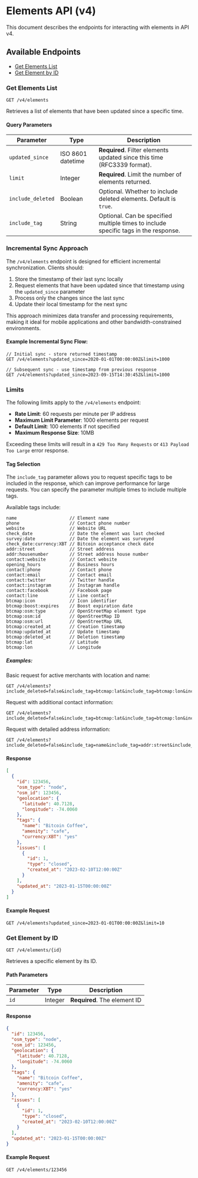 # Elements API (v4)

This document describes the endpoints for interacting with elements in API v4.

## Available Endpoints

- [Get Elements List](#get-elements-list)
- [Get Element by ID](#get-element-by-id)

### Get Elements List

```
GET /v4/elements
```

Retrieves a list of elements that have been updated since a specific time.

#### Query Parameters

| Parameter | Type | Description |
|-----------|------|-------------|
| `updated_since` | ISO 8601 datetime | **Required**. Filter elements updated since this time (RFC3339 format). |
| `limit` | Integer | **Required**. Limit the number of elements returned. |
| `include_deleted` | Boolean | Optional. Whether to include deleted elements. Default is `true`. |
| `include_tag` | String | Optional. Can be specified multiple times to include specific tags in the response. |

### Incremental Sync Approach

The `/v4/elements` endpoint is designed for efficient incremental synchronization. Clients should:

1. Store the timestamp of their last sync locally
2. Request elements that have been updated since that timestamp using the `updated_since` parameter
3. Process only the changes since the last sync
4. Update their local timestamp for the next sync

This approach minimizes data transfer and processing requirements, making it ideal for mobile applications and other bandwidth-constrained environments.

#### Example Incremental Sync Flow:

```
// Initial sync - store returned timestamp
GET /v4/elements?updated_since=2020-01-01T00:00:00Z&limit=1000

// Subsequent sync - use timestamp from previous response
GET /v4/elements?updated_since=2023-09-15T14:30:45Z&limit=1000
```

### Limits

The following limits apply to the `/v4/elements` endpoint:

- **Rate Limit**: 60 requests per minute per IP address
- **Maximum Limit Parameter**: 1000 elements per request
- **Default Limit**: 100 elements if not specified
- **Maximum Response Size**: 10MB

Exceeding these limits will result in a `429 Too Many Requests` or `413 Payload Too Large` error response.

#### Tag Selection

The `include_tag` parameter allows you to request specific tags to be included in the response, which can improve performance for large requests. You can specify the parameter multiple times to include multiple tags.

Available tags include:

```
name                    // Element name
phone                   // Contact phone number
website                 // Website URL
check_date              // Date the element was last checked
survey:date             // Date the element was surveyed
check_date:currency:XBT // Bitcoin acceptance check date
addr:street             // Street address
addr:housenumber        // Street address house number
contact:website         // Contact website
opening_hours           // Business hours
contact:phone           // Contact phone
contact:email           // Contact email
contact:twitter         // Twitter handle
contact:instagram       // Instagram handle
contact:facebook        // Facebook page
contact:line            // Line contact
btcmap:icon             // Icon identifier
btcmap:boost:expires    // Boost expiration date
btcmap:osm:type         // OpenStreetMap element type
btcmap:osm:id           // OpenStreetMap ID
btcmap:osm:url          // OpenStreetMap URL
btcmap:created_at       // Creation timestamp
btcmap:updated_at       // Update timestamp
btcmap:deleted_at       // Deletion timestamp
btcmap:lat              // Latitude
btcmap:lon              // Longitude
```

##### Examples:

Basic request for active merchants with location and name:
```
GET /v4/elements?include_deleted=false&include_tag=btcmap:lat&include_tag=btcmap:lon&include_tag=name
```

Request with additional contact information:
```
GET /v4/elements?include_deleted=false&include_tag=btcmap:lat&include_tag=btcmap:lon&include_tag=name&include_tag=contact:website&include_tag=contact:phone
```

Request with detailed address information:
```
GET /v4/elements?include_deleted=false&include_tag=name&include_tag=addr:street&include_tag=addr:housenumber
```

#### Response

```json
[
  {
    "id": 123456,
    "osm_type": "node",
    "osm_id": 123456,
    "geolocation": {
      "latitude": 40.7128,
      "longitude": -74.0060
    },
    "tags": {
      "name": "Bitcoin Coffee",
      "amenity": "cafe",
      "currency:XBT": "yes"
    },
    "issues": [
      {
        "id": 1,
        "type": "closed",
        "created_at": "2023-02-10T12:00:00Z"
      }
    ],
    "updated_at": "2023-01-15T00:00:00Z"
  }
]
```

#### Example Request

```
GET /v4/elements?updated_since=2023-01-01T00:00:00Z&limit=10
```

### Get Element by ID

```
GET /v4/elements/{id}
```

Retrieves a specific element by its ID.

#### Path Parameters

| Parameter | Type | Description |
|-----------|------|-------------|
| `id` | Integer | **Required**. The element ID |

#### Response

```json
{
  "id": 123456,
  "osm_type": "node",
  "osm_id": 123456,
  "geolocation": {
    "latitude": 40.7128,
    "longitude": -74.0060
  },
  "tags": {
    "name": "Bitcoin Coffee",
    "amenity": "cafe",
    "currency:XBT": "yes"
  },
  "issues": [
    {
      "id": 1,
      "type": "closed",
      "created_at": "2023-02-10T12:00:00Z"
    }
  ],
  "updated_at": "2023-01-15T00:00:00Z"
}
```

#### Example Request

```
GET /v4/elements/123456